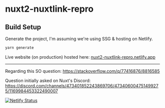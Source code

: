 # nuxt2-nuxtlink-repro

## Build Setup

Generate the project, I'm assuming we're using SSG & hosting on Netlify.

```bash
yarn generate
```

Live website (on production) hosted here: [nuxt2-nuxtlink-repro.netlify.app](https://nuxt2-nuxtlink-repro.netlify.app/)

---
Regarding this SO question: https://stackoverflow.com/q/77416876/8816585

Question initially asked on Nuxt's Discord: https://discord.com/channels/473401852243869706/473406004751499275/1169984453322490007

[![Netlify Status](https://api.netlify.com/api/v1/badges/8db73aab-2007-469a-a23c-f64fc59b750f/deploy-status)](https://app.netlify.com/sites/dancing-kheer-0aee21/deploys)
